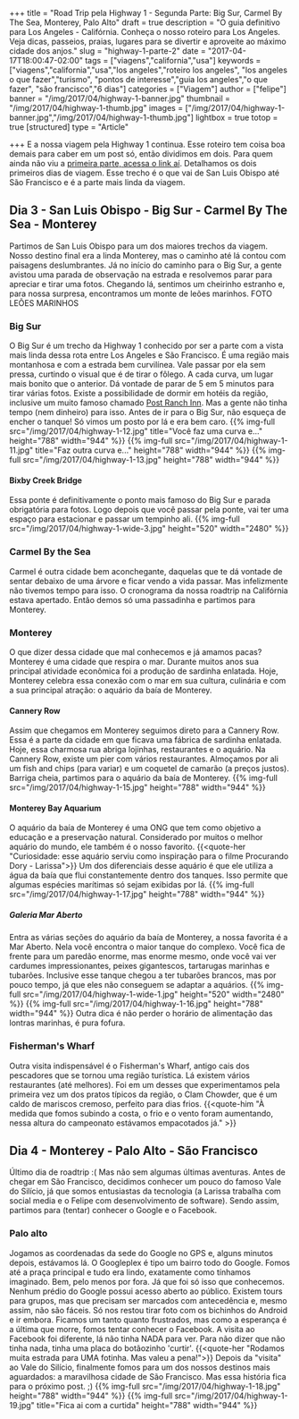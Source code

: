 +++
title = "Road Trip pela Highway 1 - Segunda Parte: Big Sur, Carmel By The Sea, Monterey, Palo Alto"
draft = true
description = "O guia definitivo para Los Angeles - Califórnia. Conheça o nosso roteiro para Los Angeles. Veja dicas, passeios, praias, lugares para se divertir e aproveite ao máximo cidade dos anjos."
slug = "highway-1-parte-2"
date = "2017-04-17T18:00:47-02:00"
tags = ["viagens","california","usa"]
keywords = ["viagens","california","usa","los angeles","roteiro los angeles", "los angeles o que fazer","turismo", "pontos de interesse","guia los angeles","o que fazer", "são francisco","6 dias"]
categories = ["Viagem"]
author = ["felipe"]
banner = "/img/2017/04/highway-1-banner.jpg"
thumbnail = "/img/2017/04/highway-1-thumb.jpg"
images = ["/img/2017/04/highway-1-banner.jpg","/img/2017/04/highway-1-thumb.jpg"]
lightbox = true
totop = true
[structured]
type = "Article"

+++
E a nossa viagem pela Highway 1 continua. Esse roteiro tem coisa boa demais para caber em um post só, então dividimos em dois.
Para quem ainda não viu a [primeira parte, acessa o link aí](/viagem/roadtrip-highway-1-parte-1/). Detalhamos os dois primeiros dias de viagem. 
Esse trecho é o que vai de San Luis Obispo até São Francisco e é a parte mais linda da viagem.

## Dia 3 - San Luis Obispo - Big Sur -  Carmel By The Sea - Monterey
Partimos de San Luis Obispo para um dos maiores trechos da viagem. Nosso destino final era a linda Monterey, mas o caminho até lá contou com paisagens deslumbrantes.
Já no início do caminho para o Big Sur, a gente avistou uma parada de observação na estrada e resolvemos parar para apreciar e tirar uma fotos. Chegando lá, sentimos um cheirinho estranho e, para nossa surpresa, encontramos um monte de leões marinhos. FOTO LEÕES MARINHOS
### Big Sur
O Big Sur é um trecho da Highway 1 conhecido por ser a parte com a vista mais linda dessa rota entre Los Angeles e São Francisco. É uma região mais montanhosa e com a estrada bem curvilínea. Vale passar por ela sem pressa, curtindo o visual que é de tirar o fôlego. A cada curva, um lugar mais bonito que o anterior. Dá vontade de parar de 5 em 5 minutos para tirar várias fotos.
Existe a possibilidade de dormir em hotéis da região, inclusive um muito famoso chamado [Post Ranch Inn][3b157e32]. Mas a gente não tinha tempo (nem dinheiro) para isso.
Antes de ir para o Big Sur, não esqueça de encher o tanque! Só vimos um posto por lá e era bem caro.
{{% img-full src="/img/2017/04/highway-1-12.jpg" title="Você faz uma curva e..." height="788" width="944" %}}
{{% img-full src="/img/2017/04/highway-1-11.jpg" title="Faz outra curva e..."  height="788" width="944" %}}
{{% img-full src="/img/2017/04/highway-1-13.jpg"   height="788" width="944" %}}
#### Bixby Creek Bridge
Essa ponte é definitivamente o ponto mais famoso do Big Sur e parada obrigatória para fotos.
Logo depois que você passar pela ponte, vai ter uma espaço para estacionar e passar um tempinho ali.
{{% img-full src="/img/2017/04/highway-1-wide-3.jpg"   height="520" width="2480" %}}
### Carmel By the Sea
Carmel é outra cidade bem aconchegante, daquelas que te dá vontade de sentar debaixo de uma árvore e ficar vendo a vida passar. Mas infelizmente não tivemos tempo para isso. O cronograma da nossa roadtrip na Califórnia estava apertado. Então demos só uma passadinha e partimos para Monterey.
### Monterey
O que dizer dessa cidade que mal conhecemos e já amamos pacas? Monterey é uma cidade que respira o mar. Durante muitos anos sua principal atividade econômica foi a produção de sardinha enlatada. Hoje, Monterey celebra essa conexão com o mar em sua cultura, culinária e com a sua principal atração: o aquário da baía de Monterey.
#### Cannery Row
Assim que chegamos em Monterey seguimos direto para a Cannery Row. Essa é a parte da cidade em que ficava uma fábrica de sardinha enlatada. Hoje, essa charmosa rua abriga lojinhas, restaurantes e o aquário. Na Cannery Row, existe um pier com vários restaurantes. Almoçamos por ali um fish and chips (para variar) e um coquetel de camarão (a preços justos). Barriga cheia, partimos para o aquário da baía de Monterey.
{{% img-full src="/img/2017/04/highway-1-15.jpg"   height="788" width="944" %}}
#### Monterey Bay Aquarium
O aquário da baía de Monterey é uma ONG que tem como objetivo a educação e a preservação natural. Considerado por muitos o melhor aquário do mundo, ele também é o nosso favorito.
{{<quote-her "Curiosidade: esse aquário serviu como inspiração para o filme Procurando Dory - Larissa">}}
Um dos diferenciais desse aquário é que ele utiliza a água da baía que flui constantemente dentro dos tanques. Isso permite que algumas espécies marítimas só sejam exibidas por lá.
{{% img-full src="/img/2017/04/highway-1-17.jpg"   height="788" width="944" %}}
##### Galeria Mar Aberto
Entra as várias seções do aquário da baía de Monterey, a nossa favorita é a Mar Aberto. Nela você encontra o maior tanque do complexo. Você fica de frente para um paredão enorme, mas enorme mesmo, onde você vai ver cardumes impressionantes, peixes gigantescos, tartarugas marinhas e tubarões. Inclusive esse tanque chegou a ter tubarões brancos, mas por pouco tempo, já que eles não conseguem se adaptar a aquários.
{{% img-full src="/img/2017/04/highway-1-wide-1.jpg"   height="520" width="2480" %}}
{{% img-full src="/img/2017/04/highway-1-16.jpg"   height="788" width="944" %}}
Outra dica é não perder o horário de alimentação das lontras marinhas, é pura fofura.
### Fisherman's Wharf
Outra visita indispensável é o Fisherman's Wharf, antigo cais dos pescadores que se tornou uma região turística. Lá  existem vários restaurantes (até melhores). Foi em um desses que experimentamos pela primeira vez um dos pratos típicos da região,  o Clam Chowder, que é um caldo de mariscos cremoso, perfeito para dias frios.
{{<quote-him "À medida que fomos subindo a costa, o frio e o vento foram aumentando, nessa altura do campeonato estávamos empacotados já." >}}
## Dia 4 - Monterey - Palo Alto - São Francisco
Último dia de roadtrip :( Mas não sem algumas últimas aventuras.
Antes de chegar em São Francisco, decidimos conhecer um pouco do famoso Vale do Silício, já que somos entusiastas da tecnologia (a Larissa trabalha com social media e o Felipe com desenvolvimento de software). Sendo assim, partimos para (tentar) conhecer o Google e o Facebook.
### Palo alto
Jogamos as coordenadas da sede do Google no GPS e, alguns minutos depois, estávamos lá. O Googleplex é tipo um bairro todo do Google. Fomos até a praça principal e tudo era lindo, exatamente como tínhamos imaginado. Bem, pelo menos por fora. Já que foi só isso que conhecemos. Nenhum prédio do Google possui acesso aberto ao público. Existem tours para grupos, mas que precisam ser marcados com antecedência e, mesmo assim, não são fáceis. Só nos restou tirar foto com os bichinhos do Android e ir embora.
Ficamos um tanto quanto frustrados, mas como a esperança é a última que morre, fomos tentar conhecer o Facebook. A visita ao Facebook foi diferente, lá não tinha NADA para ver. Para não dizer que não tinha nada, tinha uma placa do botãozinho 'curtir'.
{{<quote-her "Rodamos muita estrada para UMA fotinha. Mas valeu a pena!">}}
Depois da "visita" ao Vale do Silício, finalmente fomos para um dos nossos destinos mais aguardados: a maravilhosa cidade de São Francisco.
Mas essa história fica para o próximo post. ;)
{{% img-full src="/img/2017/04/highway-1-18.jpg"   height="788" width="944" %}}
{{% img-full src="/img/2017/04/highway-1-19.jpg" title="Fica ai com a curtida"   height="788" width="944" %}}

[3b157e32]: https://www.tripadvisor.com.br/Hotel_Review-g240329-d261216-Reviews-Post_Ranch_Inn-Big_Sur_California.html "Post Ranch Inn"
[3596c54a]: http://www.booking.com/hotel/us/oasis-inn-amp-suites.pt-br.html?aid=311840;label=oasis-inn-amp-suites-wXPAJL1hY4QLnwK0htZPkgS161692530923%3Apl%3Ata%3Ap1%3Ap2%3Aac%3Aap1t1%3Aneg%3Afi%3Atiaud-285284110526%3Akwd-21370427593%3Alp1001541%3Ali%3Adec%3Adm;sid=34e1caa2505acf7236fc7c922d504010;dest_id=20015794;dest_type=city;dist=0;hpos=1;room1=A%2CA;sb_price_type=total;srfid=28a7aa1e3e615de29613f3603afcd01a12e7f8ebX1;type=total;ucfs=1&#hotelTmpl "Oasis Inn and Suites"
